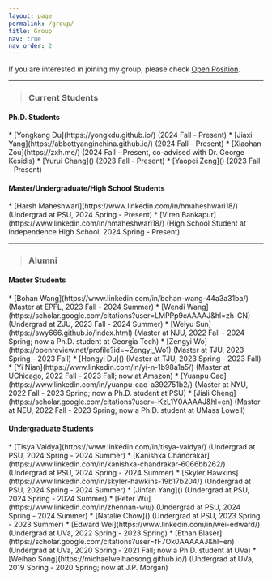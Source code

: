 ```yaml
---
layout: page
permalink: /group/
title: Group
nav: true
nav_order: 2
---
```


If you are interested in joining my group, please check [Open Position](/position).

<hr>
<blockquote class="block-tip"><h3 text-align="left">Current Students</h3></blockquote>

<h4><b>Ph.D. Students</b></h4>
* [Yongkang Du](https://yongkdu.github.io/) (2024 Fall - Present)
* [Jiaxi Yang](https://abbottyanginchina.github.io/) (2024 Fall - Present)
* [Xiaohan Zou](https://zxh.me/) (2024 Fall - Present, co-advised with Dr. George Kesidis)
* [Yurui Chang]() (2023 Fall - Present)
* [Yaopei Zeng]() (2023 Fall - Present)

<h4><b>Master/Undergraduate/High School Students</b></h4>
* [Harsh Maheshwari](https://www.linkedin.com/in/hmaheshwari18/) (Undergrad at PSU, 2024 Spring - Present)
* [Viren Bankapur](https://www.linkedin.com/in/hmaheshwari18/) (High School Student at Independence High School, 2024 Spring - Present)


<hr>
<blockquote class="block-tip"><h3 text-align="left">Alumni</h3></blockquote>

<h4><b>Master Students</b></h4>
* [Bohan Wang](https://www.linkedin.com/in/bohan-wang-44a3a31ba/) (Master at EPFL, 2023 Fall - 2024 Summer)
* [Wendi Wang](https://scholar.google.com/citations?user=LMPPp9cAAAAJ&hl=zh-CN) (Undergrad at ZJU, 2023 Fall - 2024 Summer)
* [Weiyu Sun](https://swy666.github.io/index.html) (Master at NJU, 2022 Fall - 2024 Spring; now a Ph.D. student at Georgia Tech)
* [Zengyi Wo](https://openreview.net/profile?id=~Zengyi_Wo1) (Master at TJU, 2023 Spring - 2023 Fall)
* [Hongyi Du]() (Master at TJU, 2023 Spring - 2023 Fall)
* [Yi Nian](https://www.linkedin.com/in/yi-n-1b98a1a5/) (Master at UChicago, 2022 Fall - 2023 Fall; now at Amazon)
* [Yuanpu Cao](https://www.linkedin.com/in/yuanpu-cao-a392751b2/) (Master at NYU, 2022 Fall - 2023 Spring; now a Ph.D. student at PSU)
* [Jiali Cheng](https://scholar.google.com/citations?user=-KzL1Y0AAAAJ&hl=en) (Master at NEU, 2022 Fall - 2023 Spring; now a Ph.D. student at UMass Lowell)

<h4><b>Undergraduate Students</b></h4>
* [Tisya Vaidya](https://www.linkedin.com/in/tisya-vaidya/) (Undergrad at PSU, 2024 Spring - 2024 Summer)
* [Kanishka Chandrakar](https://www.linkedin.com/in/kanishka-chandrakar-6066bb262/) (Undergrad at PSU, 2024 Spring - 2024 Summer)
* [Skyler Hawkins](https://www.linkedin.com/in/skyler-hawkins-19b17b204/) (Undergrad at PSU, 2024 Spring - 2024 Summer)
* [Jinfan Yang]() (Undergrad at PSU, 2024 Spring - 2024 Summer)
* [Peter Wu](https://www.linkedin.com/in/zhennan-wu/) (Undergrad at PSU, 2024 Spring - 2024 Summer)
* [Natalie Chow]() (Undergrad at PSU, 2023 Spring - 2023 Summer)
* [Edward Wei](https://www.linkedin.com/in/wei-edward/) (Undergrad at UVa, 2022 Spring - 2023 Spring)
* [Ethan Blaser](https://scholar.google.com/citations?user=fF7Ok0AAAAAJ&hl=en) (Undergrad at UVa, 2020 Spring - 2021 Fall; now a Ph.D. student at UVa)
* [Weihao Song](https://michaelweihaosong.github.io/) (Undergrad at UVa, 2019 Spring - 2020 Spring; now at J.P. Morgan)
